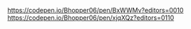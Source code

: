 https://codepen.io/Bhopper06/pen/BxWWMv?editors=0010
https://codepen.io/Bhopper06/pen/xjqXQz?editors=0110